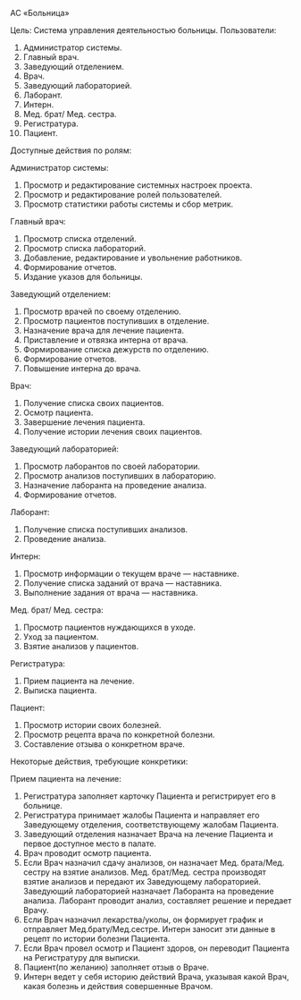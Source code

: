 АС «Больница»

Цель: Система управления деятельностью больницы.
Пользователи:
1.	Администратор системы.
2.	Главный врач.
3.	Заведующий отделением.
4.	Врач.
5.	Заведующий лабораторией.
6.	Лаборант.
7.	Интерн.
8.	Мед. брат/ Мед. сестра.
9.	Регистратура.
10.	Пациент.

Доступные действия по ролям:

Администратор системы:
1.	Просмотр и редактирование системных настроек проекта.
2.	Просмотр и редактирование ролей пользователей.
3.	Просмотр статистики работы системы и сбор метрик.

Главный врач:
1.	Просмотр списка отделений.
2.	Просмотр списка лабораторий.
3.	Добавление, редактирование и увольнение работников.
4.	Формирование отчетов.
5.	Издание указов для больницы.

Заведующий отделением:
1.	Просмотр врачей по своему отделению.
2.	Просмотр пациентов поступивших в отделение.
3.	Назначение врача для лечение пациента.
4.	Приставление и отвязка интерна от врача.
5.	Формирование списка дежурств по отделению.
6.	Формирование отчетов.
7.	Повышение интерна до врача.



Врач:
1.	Получение списка своих пациентов.
2.	Осмотр пациента.
3.	Завершение лечения пациента.
4.	Получение истории лечения своих пациентов.

Заведующий лабораторией:
1.	Просмотр лаборантов по своей лаборатории.
2.	Просмотр анализов поступивших в лабораторию.
3.	Назначение лаборанта на проведение анализа.
4.	Формирование отчетов.

Лаборант:
1.	Получение списка поступивших анализов.
2.	Проведение анализа.

Интерн:
1.	Просмотр информации о текущем враче — наставнике.
2.	Получение списка заданий от врача — наставника.
3.	Выполнение задания от врача — наставника.

Мед. брат/ Мед. сестра:
1.	Просмотр пациентов нуждающихся в уходе.
2.	Уход за пациентом.
3.	Взятие анализов у пациентов.

Регистратура:
1.	Прием пациента на лечение.
2.	Выписка пациента.

Пациент:
1.	Просмотр истории своих болезней.
2.	Просмотр рецепта врача по конкретной болезни.
3.	Составление отзыва о конкретном враче.





Некоторые действия, требующие конкретики:


Прием пациента на лечение:
1.	Регистратура заполняет карточку Пациента и регистрирует его в больнице.
2.	Регистратура принимает жалобы Пациента и направляет его Заведующему отделения, соответствующему жалобам Пациента.
3.	Заведующий отделения назначает Врача на лечение Пациента и первое доступное место в палате.
4.	Врач проводит осмотр пациента.
5.	Если Врач назначил сдачу анализов, он назначает Мед. брата/Мед. сестру на взятие анализов. Мед. брат/Мед. сестра производят взятие анализов и передают их Заведующему лабораторией. Заведующий лабораторией назначает Лаборанта на проведение анализа. Лаборант проводит анализ, составляет решение и передает Врачу. 
6.	Если Врач назначил лекарства/уколы, он формирует график и отправляет Мед.брату/Мед.сестре. Интерн заносит эти данные в рецепт по истории болезни Пациента.
7.	Если Врач провел осмотр и Пациент здоров, он переводит Пациента на Регистратуру для выписки. 
8.	Пациент(по желанию) заполняет отзыв о Враче.
9.	Интерн ведет у себя историю действий Врача, указывая какой Врач, какая болезнь и действия совершенные Врачом.
